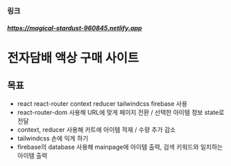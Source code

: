 ### 링크 
##### https://magical-stardust-960845.netlify.app

# 전자담배 액상 구매 사이트

## 목표
* react react-router context reducer tailwindcss firebase 사용
* react-router-dom 사용해 URL에 맞게 페이지 전환 / 선택한 아이템 정보 state로 전달
* context, reducer 사용해 카트에 아이템 적재 / 수량 추가 감소
* tailwindcss 손에 익게 하기
* firebase의 database 사용해 mainpage에 아이템 출력, 검색 키워드와 일치하는 아이템 출력
